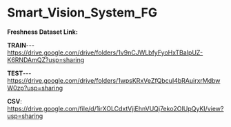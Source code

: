 # Smart_Vision_System_FG
**Freshness Dataset Link:**

**TRAIN**---https://drive.google.com/drive/folders/1v9nCJWLbfyFyoHxTBaIpUZ-K6RNDAmQZ?usp=sharing

**TEST**---https://drive.google.com/drive/folders/1wpsKRxVeZfQbcuI4bRAuirxrMdbwW0zp?usp=sharing

**CSV**:
https://drive.google.com/file/d/1irXOLCdxtVjiEhnVUQj7eko2OIUpQyKI/view?usp=sharing
